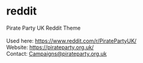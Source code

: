 # reddit
Pirate Party UK Reddit Theme <br><br>
Used here: https://www.reddit.com/r/PiratePartyUK/<br>
Website: https://pirateparty.org.uk/<br>
Contact: Campaigns@pirateparty.org.uk
